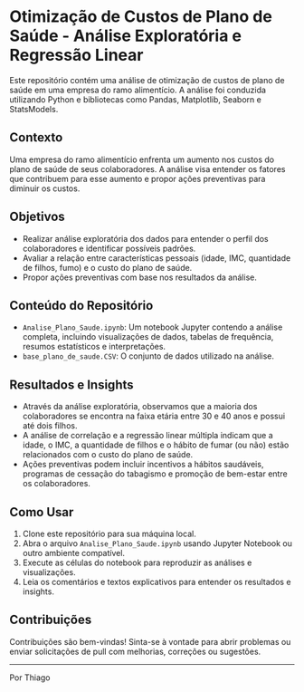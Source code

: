 # Otimização de Custos de Plano de Saúde - Análise Exploratória e Regressão Linear

Este repositório contém uma análise de otimização de custos de plano de saúde em uma empresa do ramo alimentício. A análise foi conduzida utilizando Python e bibliotecas como Pandas, Matplotlib, Seaborn e StatsModels.

## Contexto

Uma empresa do ramo alimentício enfrenta um aumento nos custos do plano de saúde de seus colaboradores. A análise visa entender os fatores que contribuem para esse aumento e propor ações preventivas para diminuir os custos.

## Objetivos

- Realizar análise exploratória dos dados para entender o perfil dos colaboradores e identificar possíveis padrões.
- Avaliar a relação entre características pessoais (idade, IMC, quantidade de filhos, fumo) e o custo do plano de saúde.
- Propor ações preventivas com base nos resultados da análise.

## Conteúdo do Repositório

- `Analise_Plano_Saude.ipynb`: Um notebook Jupyter contendo a análise completa, incluindo visualizações de dados, tabelas de frequência, resumos estatísticos e interpretações.
- `base_plano_de_saude.CSV`: O conjunto de dados utilizado na análise.

## Resultados e Insights

- Através da análise exploratória, observamos que a maioria dos colaboradores se encontra na faixa etária entre 30 e 40 anos e possui até dois filhos.
- A análise de correlação e a regressão linear múltipla indicam que a idade, o IMC, a quantidade de filhos e o hábito de fumar (ou não) estão relacionados com o custo do plano de saúde.
- Ações preventivas podem incluir incentivos a hábitos saudáveis, programas de cessação do tabagismo e promoção de bem-estar entre os colaboradores.

## Como Usar

1. Clone este repositório para sua máquina local.
2. Abra o arquivo `Analise_Plano_Saude.ipynb` usando Jupyter Notebook ou outro ambiente compatível.
3. Execute as células do notebook para reproduzir as análises e visualizações.
4. Leia os comentários e textos explicativos para entender os resultados e insights.

## Contribuições

Contribuições são bem-vindas! Sinta-se à vontade para abrir problemas ou enviar solicitações de pull com melhorias, correções ou sugestões.

---

Por Thiago